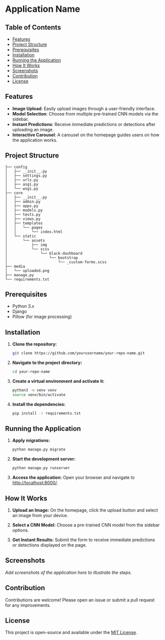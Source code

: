 # Application Name

## Table of Contents

- [Features](#features)
- [Project Structure](#project-structure)
- [Prerequisites](#prerequisites)
- [Installation](#installation)
- [Running the Application](#running-the-application)
- [How It Works](#how-it-works)
- [Screenshots](#screenshots)
- [Contribution](#contribution)
- [License](#license)

## Features

- **Image Upload**: Easily upload images through a user-friendly interface.
- **Model Selection**: Choose from multiple pre-trained CNN models via the sidebar.
- **Instant Predictions**: Receive immediate predictions or detections after uploading an image.
- **Interactive Carousel**: A carousel on the homepage guides users on how the application works.

## Project Structure

```.
├── config
│   ├── __init__.py
│   ├── settings.py
│   ├── urls.py
│   ├── asgi.py
│   └── wsgi.py
├── core
│   ├── __init__.py
│   ├── admin.py
│   ├── apps.py
│   ├── models.py
│   ├── tests.py
│   ├── views.py
│   ├── templates
│   │   └── pages
│   │       └── index.html
│   └── static
│       └── assets
│           ├── img
│           └── scss
│               └── black-dashboard
│                   └── bootstrap
│                       └── _custom-forms.scss
├── media
│   └── uploaded.png
├── manage.py
└── requirements.txt
```

## Prerequisites

- Python 3.x
- Django
- Pillow (for image processing)

## Installation

1. **Clone the repository:**

   ```bash
   git clone https://github.com/yourusername/your-repo-name.git
   ```

2. **Navigate to the project directory:**

   ```bash
   cd your-repo-name
   ```

3. **Create a virtual environment and activate it:**

   ```bash
   python3 -m venv venv
   source venv/bin/activate
   ```

4. **Install the dependencies:**
   ```bash
   pip install -r requirements.txt
   ```

## Running the Application

1. **Apply migrations:**

   ```bash
   python manage.py migrate
   ```

2. **Start the development server:**

   ```bash
   python manage.py runserver
   ```

3. **Access the application:**
   Open your browser and navigate to [http://localhost:8000/](http://localhost:8000/).

## How It Works

1. **Upload an Image:**
   On the homepage, click the upload button and select an image from your device.

2. **Select a CNN Model:**
   Choose a pre-trained CNN model from the sidebar options.

3. **Get Instant Results:**
   Submit the form to receive immediate predictions or detections displayed on the page.

## Screenshots

_Add screenshots of the application here to illustrate the steps._

## Contribution

Contributions are welcome! Please open an issue or submit a pull request for any improvements.

## License

This project is open-source and available under the [MIT License](LICENSE).
